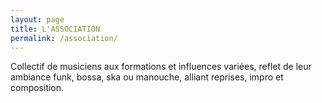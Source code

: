 ```yaml
---
layout: page
title: L'ASSOCIATION
permalink: /association/
---
```


Collectif de musiciens aux formations et influences variées, reflet de leur ambiance funk, bossa, ska ou manouche, alliant reprises, impro et composition.

